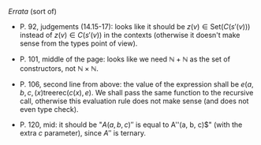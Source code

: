 *Errata* (sort of)

* P. 92, judgements (14.15-17):
looks like it should be $z(v) \in \text{Set}(C(s'(v)))$
instead of $z(v) \in C(s'(v))$ in the contexts
(otherwise it doesn't make sense from the types point of view).

* P. 101, middle of the page: looks like we need $\mathbb{N} + \mathbb{N}$ as the set of constructors, not $\mathbb{N} \times \mathbb{N}$.

* P. 106, second line from above: the value of the expression shall be $e(a, b, c, (x)\text{treerec}(c(x), e)$.
  We shall pass the same function to the recursive call, otherwise this evaluation rule does not make sense (and does not even type check).

* P. 120, mid: it should be "$A(a, b, c)''$ is equal to A''(a, b, c)$" (with the extra $c$ parameter), since $A''$ is ternary.
